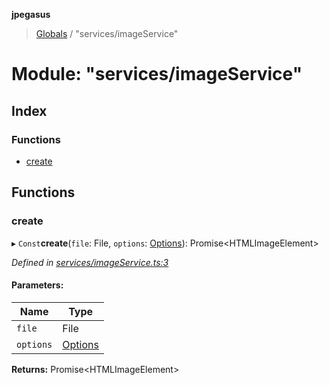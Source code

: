 **jpegasus**

> [Globals](../README.md) / "services/imageService"

# Module: "services/imageService"

## Index

### Functions

* [create](_services_imageservice_.md#create)

## Functions

### create

▸ `Const`**create**(`file`: File, `options`: [Options](../interfaces/_types_options_.options.md)): Promise\<HTMLImageElement>

*Defined in [services/imageService.ts:3](https://github.com/TonyBrobston/jpegasus/blob/faa1275/src/services/imageService.ts#L3)*

#### Parameters:

Name | Type |
------ | ------ |
`file` | File |
`options` | [Options](../interfaces/_types_options_.options.md) |

**Returns:** Promise\<HTMLImageElement>
